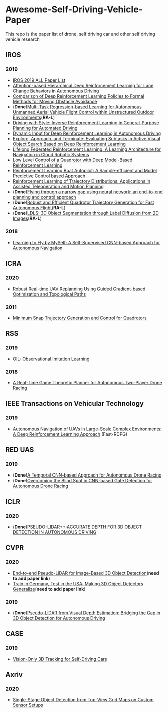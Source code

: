 # Awesome-Self-Driving-Vehicle-Paper
This repo is the paper list of drone, self driving car and other self driving vehicle research

## IROS
### 2019
- [IROS 2019 ALL Paper List](https://github.com/PaoPaoRobot/IROS2019-paper-list)
- [Attention-based Hierarchical Deep Reinforcement Learning for Lane Change
Behaviors in Autonomous Driving](https://ieeexplore.ieee.org/stamp/stamp.jsp?tp=&arnumber=8968565)
- [Comparison of Deep Reinforcement Learning Policies
to Formal Methods for Moving Obstacle Avoidance](https://www.cs.unm.edu/tapialab/Publications/61.pdf)
- (**Done**)[Multi-Task Regression-based Learning for
Autonomous Unmanned Aerial Vehicle Flight
Control within Unstructured Outdoor Environments](https://arxiv.org/pdf/1907.08320.pdf)(**RA-L**)
- [Driving with Style: Inverse Reinforcement Learning in General-Purpose
Planning for Automated Driving
](https://arxiv.org/pdf/1905.00229.pdf)
- [Dynamic Input for Deep Reinforcement Learning
in Autonomous Driving
](https://arxiv.org/pdf/1907.10994.pdf)
- [Explore, Approach, and Terminate: Evaluating Subtasks in Active
Visual Object Search Based on Deep Reinforcement Learning](https://www.inf.uni-hamburg.de/en/inst/ab/cv/media/schmid-lauri-frintrop-iros-2019.pdf)
- [Lifelong Federated Reinforcement Learning: A Learning Architecture for
Navigation in Cloud Robotic Systems](https://arxiv.org/pdf/1901.06455.pdf)
- [Low Level Control of a Quadrotor with
Deep Model-Based Reinforcement Learning](https://arxiv.org/pdf/1901.03737.pdf)
- [Reinforcement Learning Boat Autopilot: A Sample-efficient and Model
Predictive Control based Approach](https://arxiv.org/pdf/1901.07905.pdf)
- [Reinforcement Learning of Trajectory Distributions: Applications in
Assisted Teleoperation and Motion Planning](https://ieeexplore.ieee.org/stamp/stamp.jsp?tp=&arnumber=8967856)
- (**Done**)[Flying through a narrow gap using neural network: an end-to-end planning and control approach](https://arxiv.org/abs/1903.09088)
- (**Done**)[Robust and Efficient Quadrotor Trajectory Generation for Fast Autonomous Flight](https://arxiv.org/abs/1907.01531)(**RA-L**)
- (**Done**)[LDLS: 3D Object Segmentation through Label Diffusion from 2D Images](http://www-scf.usc.edu/~weilunc/paper/RAL.pdf)(**RA-L**)


### 2018
- [Learning to Fly by MySelf: A Self-Supervised CNN-based Approach for Autonomous Navigation](https://ieeexplore.ieee.org/document/8594204)

## ICRA
### 2020
- [Robust Real-time UAV Replanning Using Guided Gradient-based Optimization and Topological Paths](https://arxiv.org/abs/1912.12644)
### 2011
- [Minimum Snap Trajectory Generation and Control for Quadrotors](http://www-personal.acfr.usyd.edu.au/spns/cdm/papers/Mellinger.pdf?fbclid=IwAR0zmlpqO_aj_9BCvIRGmfOqQi9FNE7vlVP8cNqUrlqydjUYZ5qe42ZQmrE)

## RSS
### 2019
- [OIL: Observational Imitation Learning](https://sites.google.com/kaust.edu.sa/oil/)
### 2018
- [A Real-Time Game Theoretic Planner for Autonomous Two-Player Drone Racing](https://arxiv.org/abs/1801.02302)

## IEEE Transactions on Vehicular Technology
### 2019
- [Autonomous Navigation of UAVs in Large-Scale Complex Environments: A Deep Reinforcement Learning Approach](https://ieeexplore.ieee.org/document/8600371) (Fast-RDPG)

## RED UAS
### 2019
- (**Done**)[A Temporal CNN-based Approach for Autonomous Drone Racing](https://ieeexplore.ieee.org/abstract/document/8999703)
- (**Done**)[Overcoming the Blind Spot in CNN-based Gate Detection for Autonomous Drone Racing](https://ieeexplore.ieee.org/abstract/document/8999722)

## ICLR
### 2020
- (**Done**)[PSEUDO-LIDAR++:ACCURATE DEPTH FOR 3D OBJECT DETECTION IN AUTONOMOUS DRIVING](https://arxiv.org/abs/1906.06310)

## CVPR
### 2020
- [End-to-end Pseudo-LiDAR for Image-Based 3D Object Detection]()(**need to add paper link**)
- [Train in Germany, Test in the USA: Making 3D Object Detectors Generalize]()(**need to add paper link**)
### 2019
- (**Done**)[Pseudo-LiDAR from Visual Depth Estimation: Bridging the Gap in 3D Object Detection for Autonomous Driving](https://arxiv.org/abs/1812.07179)

## CASE
### 2019
- [Vision-Only 3D Tracking for Self-Driving Cars](https://ieeexplore.ieee.org/stamp/stamp.jsp?tp=&arnumber=8843260)

## Axriv
### 2020
- [Single-Stage Object Detection from Top-View Grid Maps on Custom Sensor Setups](https://arxiv.org/abs/2002.00667)
